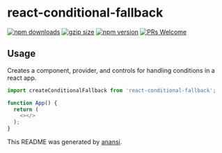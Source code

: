 # react-conditional-fallback

[![npm downloads](https://img.shields.io/npm/dm/react-conditional-fallback.svg?style=flat-square)](https://www.npmjs.com/package/react-conditional-fallback)
[![gzip size](https://img.badgesize.io/https://unpkg.com/react-conditional-fallback?compression=gzip&amp;style=flat-square)](https://unpkg.com/react-conditional-fallback)
[![npm version](https://img.shields.io/npm/v/react-conditional-fallbacks.svg?style=flat-square)](https://www.npmjs.com/package/react-conditional-fallback)
[![PRs Welcome](https://img.shields.io/badge/PRs-welcome-brightgreen.svg?style=flat-square)](http://makeapullrequest.com)

## Usage

Creates a component, provider, and controls for handling conditions in a react app.

```javascript
import createConditionalFallback from 'react-conditional-fallback';

function App() {
  return (
    <></>
  );
}
```

This README was generated by [anansi](https://github.com/ntucker/anansi/tree/master/packages/generator-js#readme).
